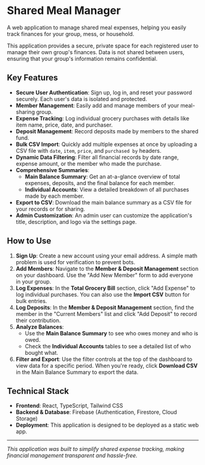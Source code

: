 # Shared Meal Manager

A web application to manage shared meal expenses, helping you easily track finances for your group, mess, or household.

This application provides a secure, private space for each registered user to manage their own group's finances. Data is not shared between users, ensuring that your group's information remains confidential.

## Key Features

- **Secure User Authentication**: Sign up, log in, and reset your password securely. Each user's data is isolated and protected.
- **Member Management**: Easily add and manage members of your meal-sharing group.
- **Expense Tracking**: Log individual grocery purchases with details like item name, price, date, and purchaser.
- **Deposit Management**: Record deposits made by members to the shared fund.
- **Bulk CSV Import**: Quickly add multiple expenses at once by uploading a CSV file with `date`, `item`, `price`, and `purchased by` headers.
- **Dynamic Data Filtering**: Filter all financial records by date range, expense amount, or the member who made the purchase.
- **Comprehensive Summaries**:
    - **Main Balance Summary**: Get an at-a-glance overview of total expenses, deposits, and the final balance for each member.
    - **Individual Accounts**: View a detailed breakdown of all purchases made by each member.
- **Export to CSV**: Download the main balance summary as a CSV file for your records or for sharing.
- **Admin Customization**: An admin user can customize the application's title, description, and logo via the settings page.

## How to Use

1.  **Sign Up**: Create a new account using your email address. A simple math problem is used for verification to prevent bots.
2.  **Add Members**: Navigate to the **Member & Deposit Management** section on your dashboard. Use the "Add New Member" form to add everyone in your group.
3.  **Log Expenses**: In the **Total Grocery Bill** section, click "Add Expense" to log individual purchases. You can also use the **Import CSV** button for bulk entries.
4.  **Log Deposits**: In the **Member & Deposit Management** section, find the member in the "Current Members" list and click "Add Deposit" to record their contribution.
5.  **Analyze Balances**:
    - Use the **Main Balance Summary** to see who owes money and who is owed.
    - Check the **Individual Accounts** tables to see a detailed list of who bought what.
6.  **Filter and Export**: Use the filter controls at the top of the dashboard to view data for a specific period. When you're ready, click **Download CSV** in the Main Balance Summary to export the data.


## Technical Stack

-   **Frontend**: React, TypeScript, Tailwind CSS
-   **Backend & Database**: Firebase (Authentication, Firestore, Cloud Storage)
-   **Deployment**: This application is designed to be deployed as a static web app.

---

*This application was built to simplify shared expense tracking, making financial management transparent and hassle-free.*
